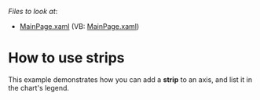 <!-- default file list -->
*Files to look at*:

* [MainPage.xaml](./CS/UseStrips/MainPage.xaml) (VB: [MainPage.xaml](./VB/UseStrips/MainPage.xaml))
<!-- default file list end -->
# How to use strips


<p>This example demonstrates how you can add a <strong>strip</strong> to an axis, and list it in the chart's legend.</p><br />


<br/>


